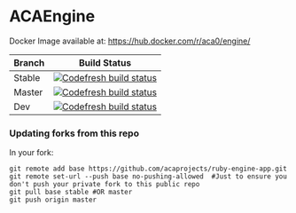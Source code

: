 # ACAEngine

Docker Image available at: https://hub.docker.com/r/aca0/engine/

Branch | Build Status
--- | ---
Stable | [![Codefresh build status]( https://g.codefresh.io/api/badges/build?repoOwner=acaprojects&repoName=ruby-engine-app&branch=stable&pipelineName=engine&accountName=wille&type=cf-2)]( https://g.codefresh.io/repositories/acaprojects/ruby-engine-app/builds?filter=trigger:build;branch:stable;service:59ad40b29a3c76000121aa42~engine)
Master | [![Codefresh build status]( https://g.codefresh.io/api/badges/build?repoOwner=acaprojects&repoName=ruby-engine-app&branch=master&pipelineName=engine&accountName=wille&type=cf-2)]( https://g.codefresh.io/repositories/acaprojects/ruby-engine-app/builds?filter=trigger:build;branch:master;service:59ad40b29a3c76000121aa42~engine)
Dev | [![Codefresh build status]( https://g.codefresh.io/api/badges/build?repoOwner=acaprojects&repoName=ruby-engine-app&branch=dev&pipelineName=engine&accountName=wille&type=cf-2)]( https://g.codefresh.io/repositories/acaprojects/ruby-engine-app/builds?filter=trigger:build;branch:dev;service:59ad40b29a3c76000121aa42~engine)


### Updating forks from this repo ###
In your fork:
```
git remote add base https://github.com/acaprojects/ruby-engine-app.git
git remote set-url --push base no-pushing-allowed  #Just to ensure you don't push your private fork to this public repo
git pull base stable #OR master
git push origin master
```
 
